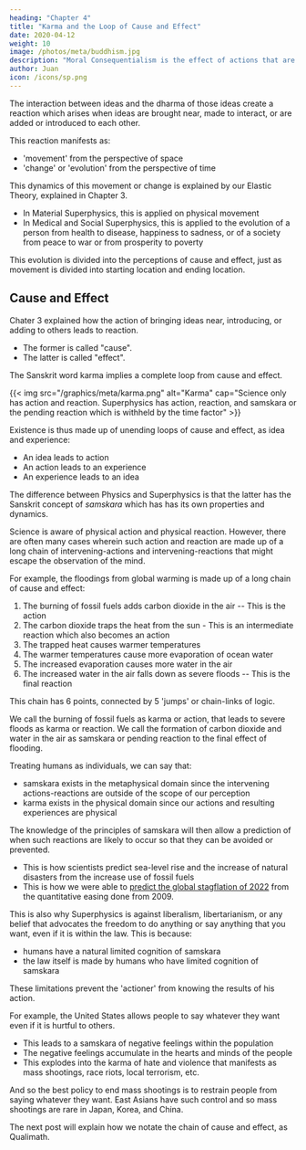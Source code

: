 ```yaml
---
heading: "Chapter 4"
title: "Karma and the Loop of Cause and Effect"
date: 2020-04-12
weight: 10
image: /photos/meta/buddhism.jpg
description: "Moral Consequentialism is the effect of actions that are made obscure by fleeting human memory because of the passage of time"
author: Juan
icon: /icons/sp.png
---
```



The interaction between ideas and the dharma of those ideas create a reaction which arises when ideas are brought near, made to interact, or are added or introduced to each other. 

This reaction manifests as:
- 'movement' from the perspective of space
- 'change' or 'evolution' from the perspective of time

This dynamics of this movement or change is explained by our Elastic Theory, explained in Chapter 3. 
- In Material Superphysics, this is applied on physical movement
- In Medical and Social Superphysics, this is applied to the evolution of a person from health to disease, happiness to sadness, or of a society from peace to war or from prosperity to poverty  

This evolution is divided into the perceptions of cause and effect, just as movement is divided into starting location and ending location. 


## Cause and Effect

Chater 3 explained how the action of bringing ideas near, introducing, or adding to others leads to reaction.
- The former is called "cause".
- The latter is called "effect". 


The Sanskrit word karma implies a complete loop from cause and effect. 

{{< img src="/graphics/meta/karma.png" alt="Karma" cap="Science only has action and reaction. Superphysics has action, reaction, and samskara or the pending reaction which is withheld by the time factor" >}}
<!-- ![Karma]() -->

Existence is thus made up of unending loops of cause and effect, as idea and experience:
- An idea leads to action
- An action leads to an experience
- An experience leads to an idea 


The difference between Physics and Superphysics is that the latter has the Sanskrit concept of *samskara* which has has its own properties and dynamics. 

Science is aware of physical action and physical reaction. However, there are often many cases wherein such action and reaction are made up of a long chain of intervening-actions and intervening-reactions that might escape the observation of the mind.

For example, the floodings from global warming is made up of a long chain of cause and effect:
1. The burning of fossil fuels adds carbon dioxide in the air -- This is the action
2. The carbon dioxide traps the heat from the sun - This is an intermediate reaction which also becomes an action
3. The trapped heat causes warmer temperatures 
4. The warmer temperatures cause more evaporation of ocean water
5. The increased evaporation causes more water in the air
6. The increased water in the air falls down as severe floods -- This is the final reaction

This chain has 6 points, connected by 5 'jumps' or chain-links of logic.

We call the burning of fossil fuels as karma or action, that leads to severe floods as karma or reaction. We call the formation of carbon dioxide and water in the air as samskara or pending reaction to the final effect of flooding. 

Treating humans as individuals, we can say that:
- samskara exists in the metaphysical domain since the intervening actions-reactions are outside of the scope of our perception
- karma exists in the physical domain since our actions and resulting experiences are physical 


<!-- This is similar to 'force' being a physical action that leads to a known reaction as movement. 

In the case of karma, an action, such as a policy to allow gun ownership, creates a known reaction such as a mass shooting.  -->

The knowledge of the principles of samskara will then allow a prediction of when such reactions are likely to occur so that they can be avoided or prevented.
- This is how scientists predict sea-level rise and the increase of natural disasters from the increase use of fossil fuels
- This is how we were able to [predict the global stagflation of 2022](/social/supersociology/precrisis-years) from the quantitative easing done from 2009.

This is also why Superphysics is against liberalism, libertarianism, or any belief that advocates the freedom to do anything or say anything that you want, even if it is within the law. This is because:
- humans have a natural limited cognition of samskara
- the law itself is made by humans who have limited cognition of samskara

These limitations prevent the 'actioner' from knowing the results of his action. 

For example, the United States allows people to say whatever they want even if it is hurtful to others. 
- This leads to a samskara of negative feelings within the population
- The negative feelings accumulate in the hearts and minds of the people  
- This explodes into the karma of hate and violence that manifests as mass shootings, race riots, local terrorism, etc. 

And so the best policy to end mass shootings is to restrain people from saying whatever they want. East Asians have such control and so mass shootings are rare in Japan, Korea, and China.

The next post will explain how we notate the chain of cause and effect, as Qualimath. 



<!-- ## Moral Consequentialism

Our proposed moral system, derived from Adam Smith, David Hume, and Socrates, is based on a clear definition of morality as happiness for the most entities possible for the longest time possible.

The "most entities possible" encompasses moral space, while "for the longest time possible" encompasses moral time. The end goal of maximizing moral space and time, by specifying "most" and "longest", is the attainment of the state of peace. This ultimate state then answers the purpose of creation and closes the loop of existence. In eastern philosophy, this state is attained in an experience called samadhi, which cancels out both the ego and mind in order to remove the illusion imposed by Nature.

With the goal defined, the next step is to explain the mechanism that our moral system uses to attain that goal. Since we want an effect of maximum long term happiness for all, then we can apply dialectics to trace the different root causes of such happiness, and even the causes of unhappiness in order to avoid them. We follow the advice of Socrates to start with the big picture, then drill down to the individual implementations or cases. We will logically find that all suffering and unhappiness is caused by excessive ego or the feeling of the self:

The holocaust was caused by Nazi ego, not feeling for the Jews
The Mongol conquest and the resulting Black Death was caused by the ego of the Mongols
World War I was caused by German ego
The conquest by Japan in World War II was caused by the ego of the Japanese imperial government -->

<!-- ### Implementation of Moral Consequentialism

Coming soo. -->
